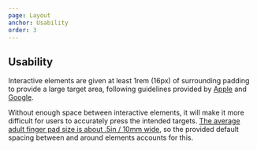 ```yaml
---
page: Layout
anchor: Usability
order: 3
---
```


## Usability

Interactive elements are given at least 1rem (16px) of surrounding padding to provide a large target area, following guidelines provided by [Apple](https://developer.apple.com/design/human-interface-guidelines/ios/visual-design/adaptivity-and-layout/#general-layout-considerations) and [Google](https://material.io/components/buttons#specs).

Without enough space between interactive elements, it will make it more difficult for users to accurately press the intended targets. [The average adult finger pad size is about .5in / 10mm wide](https://ux.stackexchange.com/questions/61606/spacing-between-ui-components "UX Stack Exchange Answer: Spacing between UI components"), so the provided default spacing between and around elements accounts for this.